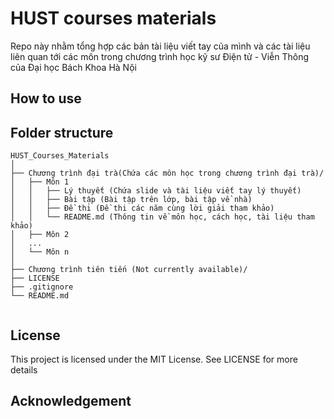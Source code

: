 # HUST courses materials

Repo này nhằm tổng hợp các bản tài liệu viết tay của mình và các tài liệu liên quan tới các môn trong chương trình học kỹ sư Điện tử - Viễn Thông của Đại học Bách Khoa Hà Nội

## How to use

## Folder structure

  ```
  HUST_Courses_Materials
  │
  ├── Chương trình đại trà(Chứa các môn học trong chương trình đại trà)/
  │   ├── Môn 1
  │   │   ├── Lý thuyết (Chứa slide và tài liệu viết tay lý thuyết)
  │   │   ├── Bài tập (Bài tập trên lớp, bài tập về nhà)
  │   │   ├── Đề thi (Đề thi các năm cùng lời giải tham khảo)
  │   │   └── README.md (Thông tin về môn học, cách học, tài liệu tham khảo)
  │   ├── Môn 2
  │   ...
  │   └── Môn n
  │
  ├── Chương trình tiên tiến (Not currently available)/
  ├── LICENSE
  ├── .gitignore
  └── README.md
   

 ```

## License

This project is licensed under the MIT License. See LICENSE for more details

## Acknowledgement
